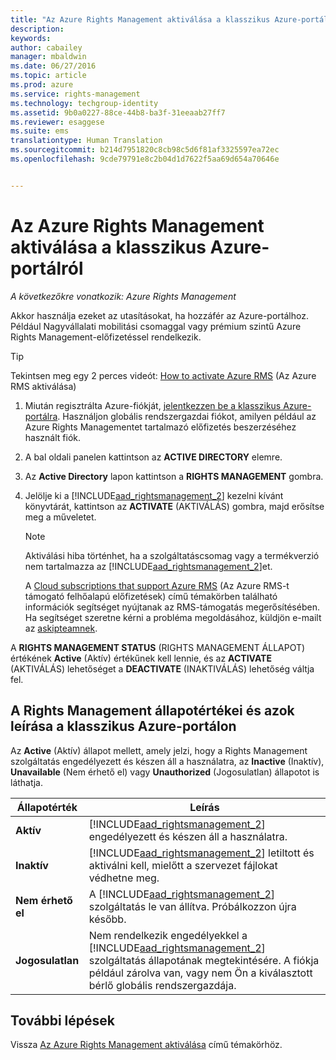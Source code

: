 ```yaml
---
title: "Az Azure Rights Management aktiválása a klasszikus Azure-portálról | Azure RMS"
description: 
keywords: 
author: cabailey
manager: mbaldwin
ms.date: 06/27/2016
ms.topic: article
ms.prod: azure
ms.service: rights-management
ms.technology: techgroup-identity
ms.assetid: 9b0a0227-88ce-44b8-ba3f-31eeaab27ff7
ms.reviewer: esaggese
ms.suite: ems
translationtype: Human Translation
ms.sourcegitcommit: b214d7951820c8cb98c5d6f81af3325597ea72ec
ms.openlocfilehash: 9cde79791e8c2b04d1d7622f5aa69d654a70646e


---
```


# Az Azure Rights Management aktiválása a klasszikus Azure-portálról

*A következőkre vonatkozik: Azure Rights Management*


Akkor használja ezeket az utasításokat, ha hozzáfér az Azure-portálhoz. Például Nagyvállalati mobilitási csomaggal vagy prémium szintű Azure Rights Management-előfizetéssel rendelkezik.

> [!TIP]
> Tekintsen meg egy 2 perces videót: [How to activate Azure RMS](https://channel9.msdn.com/series/pit-stop-enterprise-mobility-suite/activate-azure-rms) (Az Azure RMS aktiválása)

1.  Miután regisztrálta Azure-fiókját, [jelentkezzen be a klasszikus Azure-portálra](http://go.microsoft.com/fwlink/p/?LinkID=275081). Használjon globális rendszergazdai fiókot, amilyen például az Azure Rights Managementet tartalmazó előfizetés beszerzéséhez használt fiók.

2.  A bal oldali panelen kattintson az **ACTIVE DIRECTORY** elemre.

3.  Az **Active Directory** lapon kattintson a **RIGHTS MANAGEMENT** gombra.

4.  Jelölje ki a [!INCLUDE[aad_rightsmanagement_2](../includes/aad_rightsmanagement_2_md.md)] kezelni kívánt könyvtárát, kattintson az **ACTIVATE** (AKTIVÁLÁS) gombra, majd erősítse meg a műveletet.

    > [!NOTE]
    >Aktiválási hiba történhet, ha a szolgáltatáscsomag vagy a termékverzió nem tartalmazza az [!INCLUDE[aad_rightsmanagement_2](../includes/aad_rightsmanagement_2_md.md)]et.
    >
    >A [Cloud subscriptions that support Azure RMS](../get-started/requirements-subscriptions.md) (Az Azure RMS-t támogató felhőalapú előfizetések) című témakörben található információk segítséget nyújtanak az RMS-támogatás megerősítésében. Ha segítséget szeretne kérni a probléma megoldásához, küldjön e-mailt az [askipteamnek](mailto:askipteam?subject=I%20cannot%20activate%20RMS).


A **RIGHTS MANAGEMENT STATUS** (RIGHTS MANAGEMENT ÁLLAPOT) értékének **Active** (Aktív) értékűnek kell lennie, és az **ACTIVATE** (AKTIVÁLÁS) lehetőséget a **DEACTIVATE** (INAKTIVÁLÁS) lehetőség váltja fel.

## A Rights Management állapotértékei és azok leírása a klasszikus Azure-portálon
Az **Active** (Aktív) állapot mellett, amely jelzi, hogy a Rights Management szolgáltatás engedélyezett és készen áll a használatra, az **Inactive** (Inaktív), **Unavailable** (Nem érhető el) vagy **Unauthorized** (Jogosulatlan) állapotot is láthatja.

|Állapotérték|Leírás|
|----------------|---------------|
|**Aktív**|[!INCLUDE[aad_rightsmanagement_2](../includes/aad_rightsmanagement_2_md.md)] engedélyezett és készen áll a használatra.|
|**Inaktív**|[!INCLUDE[aad_rightsmanagement_2](../includes/aad_rightsmanagement_2_md.md)] letiltott és aktiválni kell, mielőtt a szervezet fájlokat védhetne meg.|
|**Nem érhető el**|A [!INCLUDE[aad_rightsmanagement_2](../includes/aad_rightsmanagement_2_md.md)] szolgáltatás le van állítva. Próbálkozzon újra később.|
|**Jogosulatlan**|Nem rendelkezik engedélyekkel a [!INCLUDE[aad_rightsmanagement_2](../includes/aad_rightsmanagement_2_md.md)] szolgáltatás állapotának megtekintésére. A fiókja például zárolva van, vagy nem Ön a kiválasztott bérlő globális rendszergazdája.|

## További lépések
Vissza [Az Azure Rights Management aktiválása](activate-service.md) című témakörhöz.


<!--HONumber=Jun16_HO4-->


